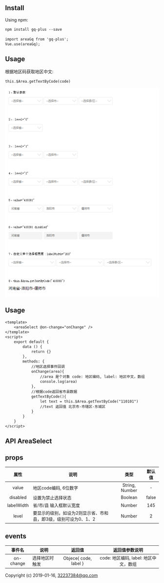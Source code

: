 ## Install

Using npm:
```
npm install gq-plus --save

import areaGq from 'gq-plus';
Vue.use(areaGq);

```

## Usage

根据地区码获取地区中文:
```
this.$Area.getTextByCode(code)

```

<img src="https://github.com/zgeaw/gq-plus/blob/master/dist/demo.png?raw=true"/>

## Usage

```vue
<template>
    <areaSelect @on-change="onChange" />
</template>
<script>
    export default {
        data () {
            return {}
        },
        methods: {
        	//地区选择事件回调
        	onChange(area){
        		//area 是个对象 code: 地区编码, label: 地区中文，数组
        		console.log(area)
        	},
            //根据code返回省市县数据
            getTextByCode(){
                let text = this.$Area.getTextByCode("110101")
                //text 返回值 北京市-市辖区-东城区
            }
        }
    }
</script>
```

## API AreaSelect
## props
属性|说明|类型|默认值
:-------: | -------  |  :-------:  |  :-------:
value |  地区code编码, 6位数字  |String, Number |  -
disabled |  设置为禁止选择状态  |Boolean |  false
labelWidth |  省/市/县 输入框默认宽度  |Number |  145
level |  要显示的级别，如设为2则显示省、市和县，即3级，级别可设为0、1、2  |Number |  2

## events
事件名|说明|返回值|返回值参数说明
:-------: | -------  |  :-------:  |  :-------:
on-change |  选择地区时触发  |Objece{ code, label } | code: 地区编码, label: 地区中文，数组

Copyright (c) 2019-01-16, 32237384@qq.com
